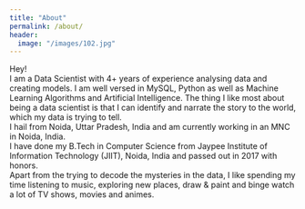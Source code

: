 ```yaml
---
title: "About"
permalink: /about/
header:
  image: "/images/102.jpg"
---
```


Hey!  
I am a Data Scientist with 4+ years of experience analysing data and creating models. I am well versed in MySQL, Python as well as Machine Learning Algorithms and Artificial Intelligence. The thing I like most about being a data scientist is that I can identify and narrate the story to the world, which my data is trying to tell.  
I hail from Noida, Uttar Pradesh, India and am currently working in an MNC in Noida, India.  
I have done my B.Tech in Computer Science from Jaypee Institute of Information Technology (JIIT), Noida, India and passed out in 2017 with honors.  
Apart from the trying to decode the mysteries in the data, I like spending my time listening to music, exploring new places, draw & paint and binge watch a lot of TV shows, movies and animes.

